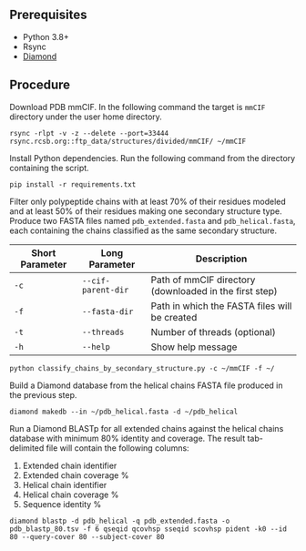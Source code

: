 ## Prerequisites
* Python 3.8+
* Rsync
* [Diamond](https://github.com/bbuchfink/diamond)

## Procedure

Download PDB mmCIF. In the following command the target is `mmCIF` directory under the user home directory.
```shell
rsync -rlpt -v -z --delete --port=33444 rsync.rcsb.org::ftp_data/structures/divided/mmCIF/ ~/mmCIF
```

Install Python dependencies.
Run the following command from the directory containing the script.

```shell
pip install -r requirements.txt
```

Filter only polypeptide chains with at least 70% of their residues modeled and at least 50% of their residues making one secondary structure type.
Produce two FASTA files named `pdb_extended.fasta` and `pdb_helical.fasta`, each containing the chains classified as the same secondary structure.

| Short Parameter | Long Parameter     | Description                                            |
|-----------------|--------------------|--------------------------------------------------------|
| `-c`            | `--cif-parent-dir` | Path of mmCIF directory (downloaded in the first step) |
| `-f`            | `--fasta-dir`      | Path in which the FASTA files will be created          |
| `-t`            | `--threads`        | Number of threads (optional)                           |
| `-h`            | `--help`           | Show help message                                      |

```shell
python classify_chains_by_secondary_structure.py -c ~/mmCIF -f ~/
```

Build a Diamond database from the helical chains FASTA file produced in the previous step.

```shell
diamond makedb --in ~/pdb_helical.fasta -d ~/pdb_helical
```

Run a Diamond BLASTp for all extended chains against the helical chains database with minimum 80% identity and coverage.
The result tab-delimited file will contain the following columns:
1. Extended chain identifier
2. Extended chain coverage %
3. Helical chain identifier
4. Helical chain coverage %
5. Sequence identity %

```shell
diamond blastp -d pdb_helical -q pdb_extended.fasta -o pdb_blastp_80.tsv -f 6 qseqid qcovhsp sseqid scovhsp pident -k0 --id 80 --query-cover 80 --subject-cover 80
```